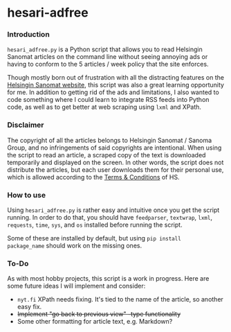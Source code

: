 # hesari-adfree

### Introduction 
<code>hesari_adfree.py</code> is a Python script that allows you to read Helsingin Sanomat articles on the command line without seeing 
annoying ads or having to conform to the 5 articles / week policy that the site enforces.

Though mostly born out of frustration with all the distracting features on the <a href="https://www.hs.fi">Helsingin Sanomat website</a>, this script 
was also a great learning opportunity for me. In addition to getting rid of the ads and limitations, I also wanted to code something where I could learn to integrate RSS feeds into Python code, as well as to get better at web scraping using <code>lxml</code> and XPath.

### Disclaimer
The copyright of all the articles belongs to Helsingin Sanomat / Sanoma Group, and no infringements of said copyrights are intentional. When using the script to 
read an article, a scraped copy of the text is downloaded temporarily and displayed on the screen. In other words, the script does not distribute the articles, but 
each user downloads them for their personal use, which is allowed according to the <a href="https://www.hs.fi/kayttoehdot/">Terms & Conditions</a> of HS.

### How to use

Using <code>hesari_adfree.py</code> is rather easy and intuitive once you get the script running. In order to do that, you should have <code>feedparser</code>, <code>textwrap</code>, <code>lxml</code>, <code>requests</code>, <code>time</code>, <code>sys</code>, and <code>os</code> installed before running the script. 

Some of these are installed by default, but using <code>pip install package_name</code> should work on the missing ones.

### To-Do
As with most hobby projects, this script is a work in progress. Here are some future ideas I will implement and consider:
- <code>nyt.fi</code> XPath needs fixing. It's tied to the name of the article, so another easy fix.
- ~~Implement "go back to previous view" -type functionality~~
- Some other formatting for article text, e.g. Markdown?
